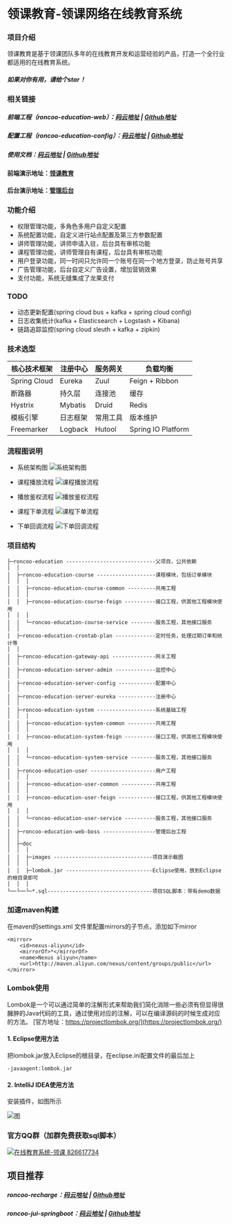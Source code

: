 # 领课教育-领课网络在线教育系统

### 项目介绍
领课教育是基于领课团队多年的在线教育开发和运营经验的产品，打造一个全行业都适用的在线教育系统。

##### 如果对你有用，请给个star！

### 相关链接
##### 前端工程（roncoo-education-web）：[码云地址](https://gitee.com/roncoocom/roncoo-education-web) | [Github地址](https://github.com/roncoo/roncoo-education-web)
##### 配置工程（roncoo-education-config）：[码云地址](https://gitee.com/roncoocom/roncoo-education-config) | [Github地址](https://github.com/roncoo/roncoo-education-config)
##### 使用文档：[码云地址](https://gitee.com/roncoocom/roncoo-education/wikis/Home) | [Github地址](https://github.com/roncoo/roncoo-education/wiki)
#### 前端演示地址：[领课教育](http://edu.os.roncoo.com/)
#### 后台演示地址：[管理后台](http://roncoo.vicp.net/boss/login)

### 功能介绍
* 权限管理功能，多角色多用户自定义配置
* 系统配置功能，自定义进行站点配置及第三方参数配置
* 讲师管理功能，讲师申请入驻，后台具有审核功能
* 课程管理功能，讲师管理自有课程，后台具有审核功能
* 用户登录功能，同一时间只允许同一个账号在同一个地方登录，防止账号共享
* 广告管理功能，后台自定义广告设置，增加营销效果
* 支付功能，系统无缝集成了龙果支付

### TODO
* 动态更新配置(spring cloud bus + kafka + spring cloud config)
* 日志收集统计(kafka + Elasticsearch + Logstash + Kibana)
* 链路追踪监控(spring cloud sleuth + kafka + zipkin)

### 技术选型
| 核心技术框架                           | 注册中心                                  | 服务网关                                   | 负载均衡                                     |
| ----------------- | ----------------- | ----------------- | ------------------ | 
| Spring Cloud      | Eureka            | Zuul              | Feign + Ribbon     | 
| 断路器                                      | 持久层                                       | 连接池                                      | 缓存                                            | 
| Hystrix           | Mybatis           | Druid             | Redis              | 
| 模板引擎                                  | 日志框架                                   | 常用工具                                   | 版本维护                                     | 
| Freemarker        | Logback           | Hutool            | Spring IO Platform | 

### 流程图说明
* 系统架构图
![系统架构图](/doc/images/01.jpg)

* 课程播放流程
![课程播放流程](/doc/images/course.png)

* 播放鉴权流程
![播放鉴权流程](/doc/images/course_callback.png)

* 课程下单流程
![课程下单流程](/doc/images/pay.png)

* 下单回调流程
![下单回调流程](/doc/images/pay_callback.png)

### 项目结构

```
├─roncoo-education -----------------------------父项目，公共依赖
│  │
│  ├─roncoo-education-course -------------------课程模块，包括订单模块
│  │  │
│  │  ├─roncoo-education-course-common ---------共用工程
│  │  │
│  │  ├─roncoo-education-course-feign ----------接口工程，供其他工程模块使用
│  │  │
│  │  └─roncoo-education-course-service --------服务工程，其他接口服务
│  │
│  ├─roncoo-education-crontab-plan -------------定时任务，处理过期订单和统计等
│  │
│  ├─roncoo-education-gateway-api --------------网关工程
│  │
│  ├─roncoo-education-server-admin -------------监控中心
│  │
│  ├─roncoo-education-server-config ------------配置中心
│  │
│  ├─roncoo-education-server-eureka ------------注册中心
│  │
│  ├─roncoo-education-system -------------------系统基础工程
│  │  │
│  │  ├─roncoo-education-system-common ---------共用工程
│  │  │
│  │  ├─roncoo-education-system-feign ----------接口工程，供其他工程模块使用
│  │  │
│  │  └─roncoo-education-system-service --------服务工程，其他接口服务
│  │
│  ├─roncoo-education-user ---------------------用户工程
│  │  │
│  │  ├─roncoo-education-user-common -----------共用工程
│  │  │
│  │  ├─roncoo-education-user-feign ------------接口工程，供其他工程模块使用
│  │  │
│  │  └─roncoo-education-user-service ----------服务工程，其他接口服务
│  │
│  ├─roncoo-education-web-boss -----------------管理后台工程
│  │
│  ├─doc
│  │  │
│  │  ├─images --------------------------------项目演示截图
│  │  │
│  │  ├─lombok.jar ----------------------------Eclipse使用，放到Eclipse的根目录即可
│  │  │
└──└──└─*.sql----------------------------------项目SQL脚本：带有demo数据
```

### 加速maven构建
在maven的settings.xml 文件里配置mirrors的子节点，添加如下mirror
```
<mirror>
    <id>nexus-aliyun</id>
    <mirrorOf>*</mirrorOf>
    <name>Nexus aliyun</name>
    <url>http://maven.aliyun.com/nexus/content/groups/public</url>
</mirror>
```

### Lombok使用
Lombok是一个可以通过简单的注解形式来帮助我们简化消除一些必须有但显得很臃肿的Java代码的工具，通过使用对应的注解，可以在编译源码的时候生成对应的方法。
[官方地址：https://projectlombok.org/](https://projectlombok.org/)

#### 1. Eclipse使用方法
把lombok.jar放入Eclipse的根目录，在eclipse.ini配置文件的最后加上
```
-javaagent:lombok.jar 
```

#### 2. IntelliJ IDEA使用方法
安装插件，如图所示

![图](/doc/images/lombok1.png)

### 官方QQ群（加群免费获取sql脚本）
<a target="_blank" href="//shang.qq.com/wpa/qunwpa?idkey=7d1b7f1a78715320d09ed841c66d6bf0fa7b9105964cc327e9483e459b46abd4"><img border="0" src="https://pub.idqqimg.com/wpa/images/group.png" alt="在线教育系统-领课" title="在线教育系统-领课"> 826617734</a>

## 项目推荐
##### roncoo-recharge：[码云地址](https://gitee.com/roncoocom/roncoo-recharge) | [Github地址](https://github.com/roncoo/roncoo-recharge)
##### roncoo-jui-springboot：[码云地址](https://gitee.com/roncoocom/roncoo-jui-springboot) | [Github地址](https://github.com/roncoo/roncoo-jui-springboot)